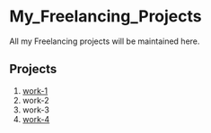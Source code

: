 # My_Freelancing_Projects
All my Freelancing projects will be maintained here.

## Projects
1. [work-1](https://github.com/abhi3700/work-1)
2. work-2
3. work-3
4. [work-4](https://github.com/abhi3700/work-4)